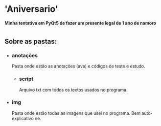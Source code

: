 # 'Aniversario'
#### Minha tentativa em PyQt5 de fazer um presente legal de 1 ano de namoro
#
#
## Sobre as pastas:
- ### anotações
  Pasta onde estão as anotações (ava) e códigos de teste e estudo.
  - ### script
    Arquivo txt com todos os textos usados no programa.
- ### img
  Pasta onde estão todas as imagens que usei no programa. Bem auto-explicativo né.